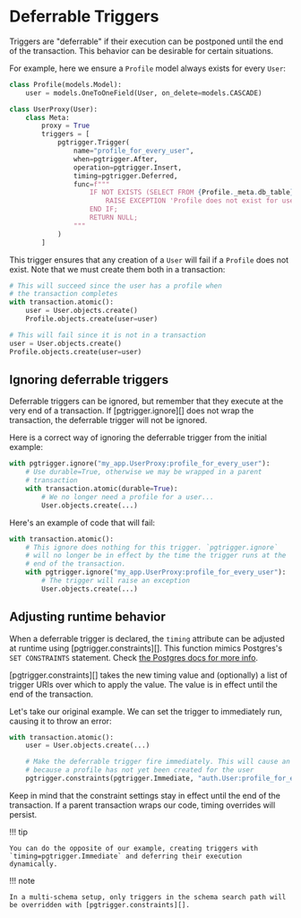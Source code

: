# Deferrable Triggers

Triggers are "deferrable" if their execution can be postponed until the end of the transaction. This behavior can be desirable for certain situations.

For example, here we ensure a `Profile` model always exists for every `User`:

```python
class Profile(models.Model):
    user = models.OneToOneField(User, on_delete=models.CASCADE)

class UserProxy(User):
    class Meta:
        proxy = True
        triggers = [
            pgtrigger.Trigger(
                name="profile_for_every_user",
                when=pgtrigger.After,
                operation=pgtrigger.Insert,
                timing=pgtrigger.Deferred,
                func=f"""
                    IF NOT EXISTS (SELECT FROM {Profile._meta.db_table} WHERE user_id = NEW.id) THEN
                        RAISE EXCEPTION 'Profile does not exist for user %', NEW.id;
                    END IF;
                    RETURN NULL;
                """
            )
        ]
```

This trigger ensures that any creation of a `User` will fail if a `Profile` does not exist. Note that we must create them both in a transaction:

```python
# This will succeed since the user has a profile when
# the transaction completes
with transaction.atomic():
    user = User.objects.create()
    Profile.objects.create(user=user)

# This will fail since it is not in a transaction
user = User.objects.create()
Profile.objects.create(user=user)
```

## Ignoring deferrable triggers

Deferrable triggers can be ignored, but remember that they execute at the very end of a transaction. If [pgtrigger.ignore][] does not wrap the transaction, the deferrable trigger will not be ignored.

Here is a correct way of ignoring the deferrable trigger from the initial example:

```python
with pgtrigger.ignore("my_app.UserProxy:profile_for_every_user"):
    # Use durable=True, otherwise we may be wrapped in a parent
    # transaction
    with transaction.atomic(durable=True):
        # We no longer need a profile for a user...
        User.objects.create(...)
```

Here's an example of code that will fail:

```python
with transaction.atomic():
    # This ignore does nothing for this trigger. `pgtrigger.ignore`
    # will no longer be in effect by the time the trigger runs at the
    # end of the transaction.
    with pgtrigger.ignore("my_app.UserProxy:profile_for_every_user"):
        # The trigger will raise an exception
        User.objects.create(...)
```

## Adjusting runtime behavior

When a deferrable trigger is declared, the `timing` attribute can be adjusted at runtime using [pgtrigger.constraints][]. This function mimics Postgres's `SET CONSTRAINTS` statement. Check [the Postgres docs for more info](https://www.postgresql.org/docs/current/sql-set-constraints.html).

[pgtrigger.constraints][] takes the new timing value and (optionally) a list of trigger URIs over which to apply the value. The value is in effect until the end of the transaction.

Let's take our original example. We can set the trigger to immediately run, causing it to throw an error:

```python
with transaction.atomic():
    user = User.objects.create(...)

    # Make the deferrable trigger fire immediately. This will cause an exception
    # because a profile has not yet been created for the user
    pgtrigger.constraints(pgtrigger.Immediate, "auth.User:profile_for_every_user")
```

Keep in mind that the constraint settings stay in effect until the end of the transaction. If a parent transaction wraps our code, timing overrides will persist.

!!! tip

    You can do the opposite of our example, creating triggers with `timing=pgtrigger.Immediate` and deferring their execution dynamically.

!!! note

    In a multi-schema setup, only triggers in the schema search path will be overridden with [pgtrigger.constraints][].
